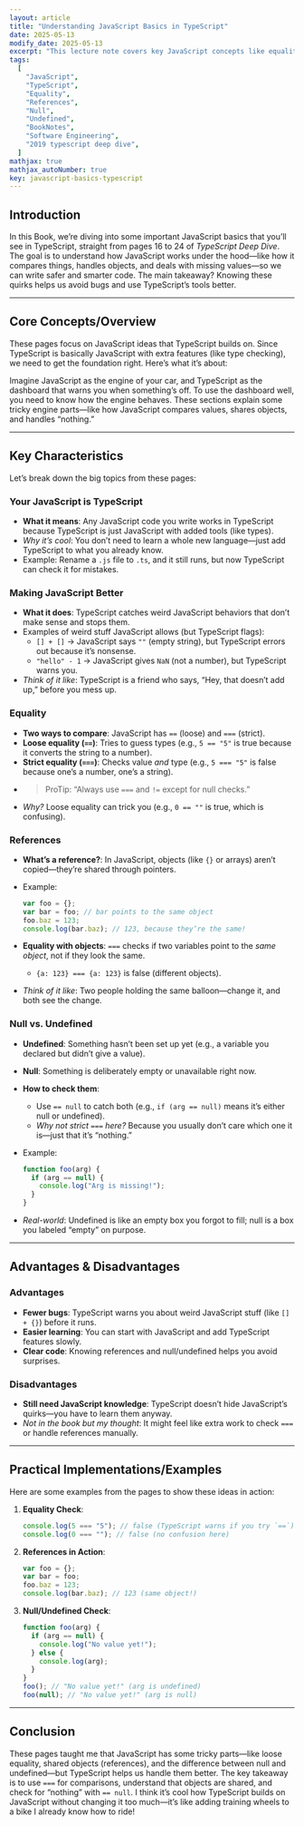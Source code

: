 ```yaml
---
layout: article
title: "Understanding JavaScript Basics in TypeScript"
date: 2025-05-13
modify_date: 2025-05-13
excerpt: "This lecture note covers key JavaScript concepts like equality, references, and null vs. undefined, as explained in TypeScript Deep Dive, to help you write better code."
tags:
  [
    "JavaScript",
    "TypeScript",
    "Equality",
    "References",
    "Null",
    "Undefined",
    "BookNotes",
    "Software Engineering",
    "2019 typescript deep dive",
  ]
mathjax: true
mathjax_autoNumber: true
key: javascript-basics-typescript
---
```


## Introduction

In this Book, we’re diving into some important JavaScript basics that you’ll see in TypeScript, straight from pages 16 to 24 of _TypeScript Deep Dive_. The goal is to understand how JavaScript works under the hood—like how it compares things, handles objects, and deals with missing values—so we can write safer and smarter code. The main takeaway? Knowing these quirks helps us avoid bugs and use TypeScript’s tools better.

---

## Core Concepts/Overview

These pages focus on JavaScript ideas that TypeScript builds on. Since TypeScript is basically JavaScript with extra features (like type checking), we need to get the foundation right. Here’s what it’s about:

Imagine JavaScript as the engine of your car, and TypeScript as the dashboard that warns you when something’s off. To use the dashboard well, you need to know how the engine behaves. These sections explain some tricky engine parts—like how JavaScript compares values, shares objects, and handles “nothing.”

---

## Key Characteristics

Let’s break down the big topics from these pages:

### Your JavaScript is TypeScript

- **What it means**: Any JavaScript code you write works in TypeScript because TypeScript is just JavaScript with added tools (like types).
- _Why it’s cool_: You don’t need to learn a whole new language—just add TypeScript to what you already know.
- Example: Rename a `.js` file to `.ts`, and it still runs, but now TypeScript can check it for mistakes.

### Making JavaScript Better

- **What it does**: TypeScript catches weird JavaScript behaviors that don’t make sense and stops them.
- Examples of weird stuff JavaScript allows (but TypeScript flags):
  - `[] + []` → JavaScript says `""` (empty string), but TypeScript errors out because it’s nonsense.
  - `"hello" - 1` → JavaScript gives `NaN` (not a number), but TypeScript warns you.
- _Think of it like_: TypeScript is a friend who says, “Hey, that doesn’t add up,” before you mess up.

### Equality

- **Two ways to compare**: JavaScript has `==` (loose) and `===` (strict).
- **Loose equality (`==`)**: Tries to guess types (e.g., `5 == "5"` is true because it converts the string to a number).
- **Strict equality (`===`)**: Checks value _and_ type (e.g., `5 === "5"` is false because one’s a number, one’s a string).
- > ProTip: “Always use `===` and `!=` except for null checks.”
- _Why?_ Loose equality can trick you (e.g., `0 == ""` is true, which is confusing).

### References

- **What’s a reference?**: In JavaScript, objects (like `{}` or arrays) aren’t copied—they’re shared through pointers.
- Example:

  ```javascript
  var foo = {};
  var bar = foo; // bar points to the same object
  foo.baz = 123;
  console.log(bar.baz); // 123, because they’re the same!
  ```

- **Equality with objects**: `===` checks if two variables point to the _same object_, not if they look the same.
  - `{a: 123} === {a: 123}` is false (different objects).
- _Think of it like_: Two people holding the same balloon—change it, and both see the change.

### Null vs. Undefined

- **Undefined**: Something hasn’t been set up yet (e.g., a variable you declared but didn’t give a value).
- **Null**: Something is deliberately empty or unavailable right now.
- **How to check them**:
  - Use `== null` to catch both (e.g., `if (arg == null)` means it’s either null or undefined).
  - _Why not strict `===` here?_ Because you usually don’t care which one it is—just that it’s “nothing.”
- Example:

  ```javascript
  function foo(arg) {
    if (arg == null) {
      console.log("Arg is missing!");
    }
  }
  ```

- _Real-world_: Undefined is like an empty box you forgot to fill; null is a box you labeled “empty” on purpose.

---

## Advantages & Disadvantages

### Advantages

- **Fewer bugs**: TypeScript warns you about weird JavaScript stuff (like `[] + {}`) before it runs.
- **Easier learning**: You can start with JavaScript and add TypeScript features slowly.
- **Clear code**: Knowing references and null/undefined helps you avoid surprises.

### Disadvantages

- **Still need JavaScript knowledge**: TypeScript doesn’t hide JavaScript’s quirks—you have to learn them anyway.
- _Not in the book but my thought_: It might feel like extra work to check `===` or handle references manually.

---

## Practical Implementations/Examples

Here are some examples from the pages to show these ideas in action:

1. **Equality Check**:

   ```javascript
   console.log(5 === "5"); // false (TypeScript warns if you try `==`)
   console.log(0 === ""); // false (no confusion here)
   ```

2. **References in Action**:

   ```javascript
   var foo = {};
   var bar = foo;
   foo.baz = 123;
   console.log(bar.baz); // 123 (same object!)
   ```

3. **Null/Undefined Check**:

   ```javascript
   function foo(arg) {
     if (arg == null) {
       console.log("No value yet!");
     } else {
       console.log(arg);
     }
   }
   foo(); // "No value yet!" (arg is undefined)
   foo(null); // "No value yet!" (arg is null)
   ```

---

## Conclusion

These pages taught me that JavaScript has some tricky parts—like loose equality, shared objects (references), and the difference between null and undefined—but TypeScript helps us handle them better. The key takeaway is to use `===` for comparisons, understand that objects are shared, and check for “nothing” with `== null`. I think it’s cool how TypeScript builds on JavaScript without changing it too much—it’s like adding training wheels to a bike I already know how to ride!

